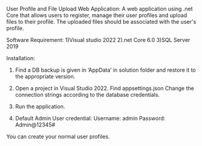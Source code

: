 User Profile and File Upload Web Application:
  A web application using .net Core that allows users to register, manage their user profiles and upload files to their profile. 
  The uploaded files should be associated with the user's profile.

Software Requirement:
 1)Visual studio 2022
 2).net Core 6.0
 3)SQL Server 2019 

Installation:
1) Find a DB backup is given in ‘AppData’ in solution folder and restore it to the appropriate version.
2) Open a project in Visual Studio 2022.
   Find appsettings.json Change the connection strings according to the database credentials.
   
3) Run the application.
4) Default Admin User credential:
                        Username: admin
                        Password: Admin@12345#

You can create your normal user profiles.
